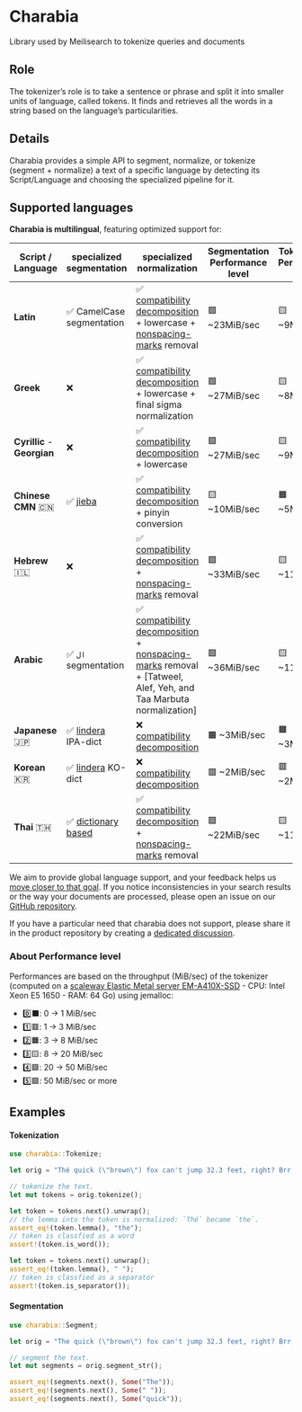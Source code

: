 # Charabia
Library used by Meilisearch to tokenize queries and documents

## Role

The tokenizer’s role is to take a sentence or phrase and split it into smaller units of language, called tokens. It finds and retrieves all the words in a string based on the language’s particularities.

## Details

Charabia provides a simple API to segment, normalize, or tokenize (segment + normalize) a text of a specific language by detecting its Script/Language and choosing the specialized pipeline for it.

## Supported languages

**Charabia is multilingual**, featuring optimized support for:


|  Script / Language  |                           specialized segmentation                            | specialized normalization | Segmentation Performance level | Tokenization Performance level |
|---------------------|-------------------------------------------------------------------------------|---------------------------|-------------------|---|
| **Latin** | ✅ CamelCase segmentation | ✅ [compatibility decomposition](https://unicode.org/reports/tr15/) + lowercase + [nonspacing-marks](https://www.compart.com/en/unicode/category/Mn) removal          | 🟩 ~23MiB/sec    | 🟨 ~9MiB/sec    |
| **Greek** | ❌ | ✅ [compatibility decomposition](https://unicode.org/reports/tr15/) + lowercase + final sigma normalization         | 🟩 ~27MiB/sec    | 🟨 ~8MiB/sec    |
| **Cyrillic** - **Georgian** | ❌ | ✅ [compatibility decomposition](https://unicode.org/reports/tr15/) + lowercase          | 🟩 ~27MiB/sec    | 🟨 ~9MiB/sec    |
| **Chinese** **CMN** 🇨🇳 | ✅ [jieba](https://github.com/messense/jieba-rs) | ✅ [compatibility decomposition](https://unicode.org/reports/tr15/) + pinyin conversion | 🟨 ~10MiB/sec    | 🟧 ~5MiB/sec    |
| **Hebrew** 🇮🇱 | ❌ | ✅ [compatibility decomposition](https://unicode.org/reports/tr15/) + [nonspacing-marks](https://www.compart.com/en/unicode/category/Mn) removal  | 🟩 ~33MiB/sec    | 🟨 ~11MiB/sec    |
| **Arabic**  | ✅ `ال` segmentation | ✅ [compatibility decomposition](https://unicode.org/reports/tr15/) + [nonspacing-marks](https://www.compart.com/en/unicode/category/Mn) removal + [Tatweel, Alef, Yeh, and Taa Marbuta normalization]  | 🟩 ~36MiB/sec    | 🟨 ~11MiB/sec    |
| **Japanese** 🇯🇵 | ✅ [lindera](https://github.com/lindera-morphology/lindera) IPA-dict | ❌ [compatibility decomposition](https://unicode.org/reports/tr15/) | 🟧 ~3MiB/sec    | 🟧 ~3MiB/sec    |
| **Korean** 🇰🇷 | ✅ [lindera](https://github.com/lindera-morphology/lindera) KO-dict | ❌ [compatibility decomposition](https://unicode.org/reports/tr15/) | 🟥 ~2MiB/sec    | 🟥 ~2MiB/sec    |
| **Thai** 🇹🇭 | ✅ [dictionary based](https://github.com/PyThaiNLP/nlpo3) | ✅ [compatibility decomposition](https://unicode.org/reports/tr15/) + [nonspacing-marks](https://www.compart.com/en/unicode/category/Mn) removal | 🟩 ~22MiB/sec    | 🟨 ~11MiB/sec    |

We aim to provide global language support, and your feedback helps us [move closer to that goal](https://docs.meilisearch.com/learn/advanced/language.html#improving-our-language-support). If you notice inconsistencies in your search results or the way your documents are processed, please open an issue on our [GitHub repository](https://github.com/meilisearch/charabia/issues/new/choose).

If you have a particular need that charabia does not support, please share it in the product repository by creating a [dedicated discussion](https://github.com/meilisearch/product/discussions?discussions_q=label%3Aproduct%3Acore%3Atokenizer).

### About Performance level

Performances are based on the throughput (MiB/sec) of the tokenizer (computed on a [scaleway Elastic Metal server EM-A410X-SSD](https://www.scaleway.com/en/pricing/) - CPU: Intel Xeon E5 1650 - RAM: 64 Go) using jemalloc:
- 0️⃣⬛️:  0  ->  1  MiB/sec
- 1️⃣🟥:  1  ->  3  MiB/sec
- 2️⃣🟧:  3  ->  8  MiB/sec
- 3️⃣🟨:  8  -> 20  MiB/sec
- 4️⃣🟩: 20  -> 50  MiB/sec
- 5️⃣🟪: 50 MiB/sec or more

## Examples

#### Tokenization

```rust
use charabia::Tokenize;

let orig = "Thé quick (\"brown\") fox can't jump 32.3 feet, right? Brr, it's 29.3°F!";

// tokenize the text.
let mut tokens = orig.tokenize();

let token = tokens.next().unwrap();
// the lemma into the token is normalized: `Thé` became `the`.
assert_eq!(token.lemma(), "the");
// token is classfied as a word
assert!(token.is_word());

let token = tokens.next().unwrap();
assert_eq!(token.lemma(), " ");
// token is classfied as a separator
assert!(token.is_separator());
```

#### Segmentation

```rust
use charabia::Segment;

let orig = "The quick (\"brown\") fox can't jump 32.3 feet, right? Brr, it's 29.3°F!";

// segment the text.
let mut segments = orig.segment_str();

assert_eq!(segments.next(), Some("The"));
assert_eq!(segments.next(), Some(" "));
assert_eq!(segments.next(), Some("quick"));
```
